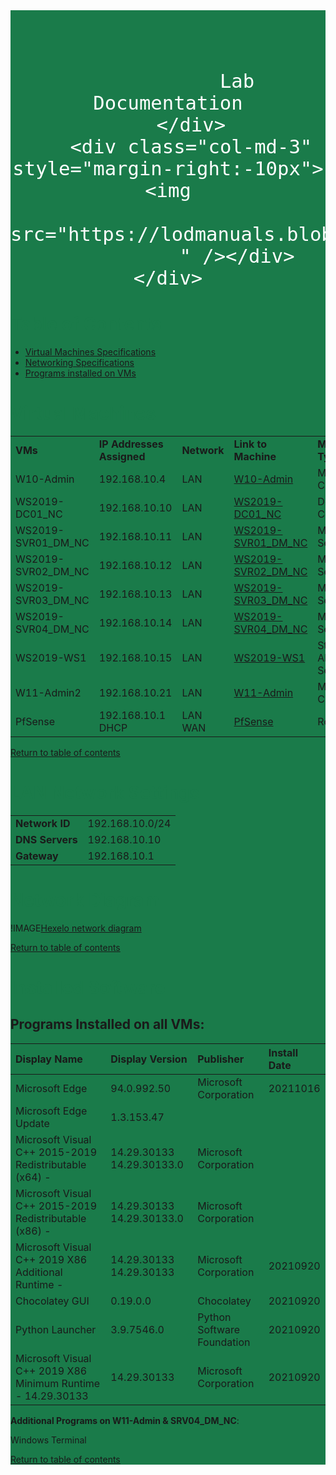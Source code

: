 <link href="https://cdn.jsdelivr.net/npm/bootstrap@5.0.2/dist/css/bootstrap.min.css" rel="stylesheet"
        integrity="sha384-EVSTQN3/azprG1Anm3QDgpJLIm9Nao0Yz1ztcQTwFspd3yD65VohhpuuCOmLASjC" crossorigin="anonymous">
<div class="container">
    <div class="row" style="background-color: rgb(26,123,74) !important; width=100%; margin-bottom: 50px;">
        <div class="col-md-3"></div>
        <div class="col-md-6"
            style="color:rgb(255,255,255); font-size: 36px; vertical-align: bottom; font-family: 'Noto Sans JP', sans-serif;  text-align: center;  padding-top:60px ;">
            
                Lab Documentation
        </div>
        <div class="col-md-3" style="margin-right:-10px"><img
                src="https://lodmanuals.blob.core.windows.net/lms/CLabsInstTemplate/Skillable%20RO%20logo.png"
                " /></div>
    </div>
</div>
<style>
    div.page table {
        background-color:#ffffff
    }
</style>


<span id="toc"><h1 style="color:#1A7B4A;font-weight:bold">Table of Contents</h1></span>
  - [Virtual Machines Specifications](#virtual-machines "Virtual machines specifications")
  - [Networking Specifications](#networking "Networking specifications")
  - [Programs installed on VMs](#software "Software")



<span id="virtual-machines"><h1 style="color:#1A7B4A;font-weight:bold">Virtual Machines</h1></span>


||||||
|:--|:--|:--|:--|:--|
|**VMs**|**IP Addresses Assigned**|**Network**|**Link to Machine**|**Machine Type**|
|W10-Admin|192.168.10.4|LAN|[W10-Admin](https://labondemand.com/VirtualMachineProfile/173133)|Member Client|
|WS2019-DC01_NC|192.168.10.10|LAN|[WS2019-DC01_NC](https://labondemand.com/VirtualMachineProfile/173128)|Domain Controller|
|WS2019-SVR01_DM_NC|192.168.10.11|LAN|[WS2019-SVR01_DM_NC](https://labondemand.com/VirtualMachineProfile/173129)|Member Server|
|WS2019-SVR02_DM_NC|192.168.10.12|LAN|[WS2019-SVR02_DM_NC](https://labondemand.com/VirtualMachineProfile/173130)|Member Server|
|WS2019-SVR03_DM_NC|192.168.10.13|LAN|[WS2019-SVR03_DM_NC](https://labondemand.com/VirtualMachineProfile/173131)|Member Server|
|WS2019-SVR04_DM_NC|192.168.10.14|LAN|[WS2019-SVR04_DM_NC](https://labondemand.com/VirtualMachineProfile/173132)|Member Server|
|WS2019-WS1|192.168.10.15|LAN|[WS2019-WS1](https://labondemand.com/VirtualMachineProfile/174938)|Stand-Alone Server|
|W11-Admin2|192.168.10.21|LAN|[W11-Admin](https://labondemand.com/VirtualMachineProfile/178739)|Member Client|
|PfSense|192.168.10.1<br />DHCP|LAN<br />WAN|[PfSense](https://labondemand.com/VirtualMachineProfile/173127)|Router|

[Return to table of contents](#toc "Table of contents")


<span id="networking"><h1 style="color:#1A7B4A;font-weight:bold">LAN Network Settings</h1></span>

|||
|:--|:--|
|**Network ID**|192.168.10.0/24|
|**DNS Servers**|192.168.10.10|
|**Gateway**|192.168.10.1|

<span><h1 style="color:#1A7B4A;font-weight:bold">Network Diagram</h1></span>

!IMAGE[Hexelo network diagram](GC-Hexelo-Network.png)

[Return to table of contents](#toc "Table of contents")



<span id="software"><h1 style="color:#1A7B4A;font-weight:bold">Installed Software</h1></span>

## Programs Installed on all VMs: 

|Display Name|Display Version|Publisher|Install Date|     
|:-----------|:--------------|:---------|:--------|
|Microsoft Edge|94.0.992.50|Microsoft Corporation|20211016|
|Microsoft Edge Update|1.3.153.47|                                                      
|Microsoft Visual C++ 2015-2019 Redistributable (x64) - |14.29.30133 14.29.30133.0    |Microsoft Corporation|
|Microsoft Visual C++ 2015-2019 Redistributable (x86) - |14.29.30133 14.29.30133.0    |Microsoft Corporation|
|Microsoft Visual C++ 2019 X86 Additional Runtime - |14.29.30133     14.29.30133      |Microsoft Corporation      |20210920|
|Chocolatey GUI|0.19.0.0|Chocolatey|20210920|
|Python Launcher|3.9.7546.0|Python Software Foundation |20210920|
|Microsoft Visual C++ 2019 X86 Minimum Runtime - 14.29.30133|14.29.30133|Microsoft Corporation|20210920|

**Additional Programs on W11-Admin & SRV04_DM_NC**:  

Windows Terminal

[Return to table of contents](#toc "Table of contents")



